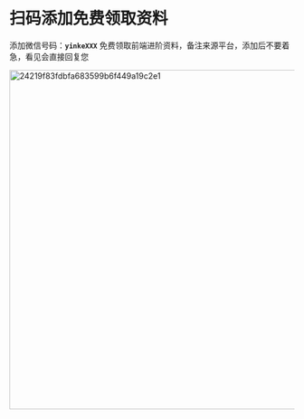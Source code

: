 <h1>扫码添加免费领取资料</h1>

添加微信号码：**`yinkeXXX`** 免费领取前端进阶资料，备注来源平台，添加后不要着急，看见会直接回复您

<img width="600" alt="24219f83fdbfa683599b6f449a19c2e1" src="https://github.com/user-attachments/assets/2601eb5d-7cf3-4a0d-9bad-d2fa520da65e" />
